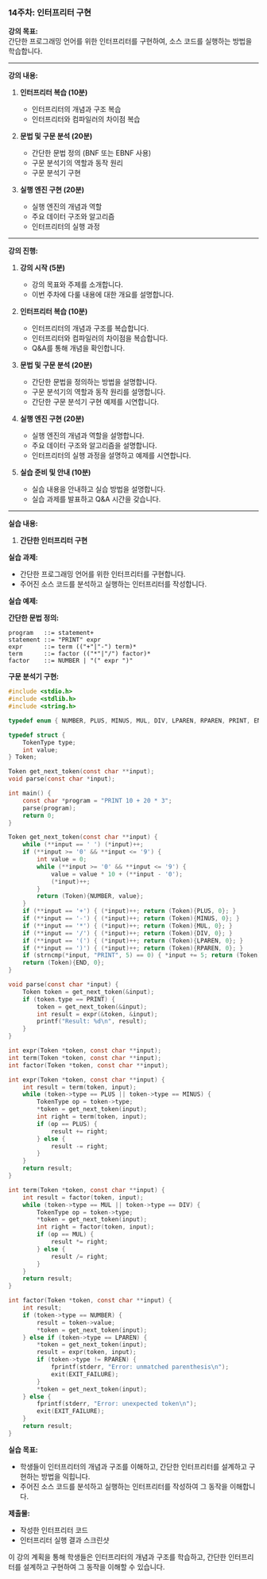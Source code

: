 ### 14주차: 인터프리터 구현

**강의 목표:**  
간단한 프로그래밍 언어를 위한 인터프리터를 구현하여, 소스 코드를 실행하는 방법을 학습합니다.

---

**강의 내용:**

1. **인터프리터 복습 (10분)**
   - 인터프리터의 개념과 구조 복습
   - 인터프리터와 컴파일러의 차이점 복습

2. **문법 및 구문 분석 (20분)**
   - 간단한 문법 정의 (BNF 또는 EBNF 사용)
   - 구문 분석기의 역할과 동작 원리
   - 구문 분석기 구현

3. **실행 엔진 구현 (20분)**
   - 실행 엔진의 개념과 역할
   - 주요 데이터 구조와 알고리즘
   - 인터프리터의 실행 과정

---

**강의 진행:**

1. **강의 시작 (5분)**
   - 강의 목표와 주제를 소개합니다.
   - 이번 주차에 다룰 내용에 대한 개요를 설명합니다.

2. **인터프리터 복습 (10분)**
   - 인터프리터의 개념과 구조를 복습합니다.
   - 인터프리터와 컴파일러의 차이점을 복습합니다.
   - Q&A를 통해 개념을 확인합니다.

3. **문법 및 구문 분석 (20분)**
   - 간단한 문법을 정의하는 방법을 설명합니다.
   - 구문 분석기의 역할과 동작 원리를 설명합니다.
   - 간단한 구문 분석기 구현 예제를 시연합니다.

4. **실행 엔진 구현 (20분)**
   - 실행 엔진의 개념과 역할을 설명합니다.
   - 주요 데이터 구조와 알고리즘을 설명합니다.
   - 인터프리터의 실행 과정을 설명하고 예제를 시연합니다.

5. **실습 준비 및 안내 (10분)**
   - 실습 내용을 안내하고 실습 방법을 설명합니다.
   - 실습 과제를 발표하고 Q&A 시간을 갖습니다.

---

**실습 내용:**

1. **간단한 인터프리터 구현**

**실습 과제:**
- 간단한 프로그래밍 언어를 위한 인터프리터를 구현합니다.
- 주어진 소스 코드를 분석하고 실행하는 인터프리터를 작성합니다.

**실습 예제:**

**간단한 문법 정의:**

```plaintext
program   ::= statement+
statement ::= "PRINT" expr
expr      ::= term (("+"|"-") term)*
term      ::= factor (("*"|"/") factor)*
factor    ::= NUMBER | "(" expr ")"
```

**구문 분석기 구현:**

```c
#include <stdio.h>
#include <stdlib.h>
#include <string.h>

typedef enum { NUMBER, PLUS, MINUS, MUL, DIV, LPAREN, RPAREN, PRINT, END } TokenType;

typedef struct {
    TokenType type;
    int value;
} Token;

Token get_next_token(const char **input);
void parse(const char *input);

int main() {
    const char *program = "PRINT 10 + 20 * 3";
    parse(program);
    return 0;
}

Token get_next_token(const char **input) {
    while (**input == ' ') (*input)++;
    if (**input >= '0' && **input <= '9') {
        int value = 0;
        while (**input >= '0' && **input <= '9') {
            value = value * 10 + (**input - '0');
            (*input)++;
        }
        return (Token){NUMBER, value};
    }
    if (**input == '+') { (*input)++; return (Token){PLUS, 0}; }
    if (**input == '-') { (*input)++; return (Token){MINUS, 0}; }
    if (**input == '*') { (*input)++; return (Token){MUL, 0}; }
    if (**input == '/') { (*input)++; return (Token){DIV, 0}; }
    if (**input == '(') { (*input)++; return (Token){LPAREN, 0}; }
    if (**input == ')') { (*input)++; return (Token){RPAREN, 0}; }
    if (strncmp(*input, "PRINT", 5) == 0) { *input += 5; return (Token){PRINT, 0}; }
    return (Token){END, 0};
}

void parse(const char *input) {
    Token token = get_next_token(&input);
    if (token.type == PRINT) {
        token = get_next_token(&input);
        int result = expr(&token, &input);
        printf("Result: %d\n", result);
    }
}

int expr(Token *token, const char **input);
int term(Token *token, const char **input);
int factor(Token *token, const char **input);

int expr(Token *token, const char **input) {
    int result = term(token, input);
    while (token->type == PLUS || token->type == MINUS) {
        TokenType op = token->type;
        *token = get_next_token(input);
        int right = term(token, input);
        if (op == PLUS) {
            result += right;
        } else {
            result -= right;
        }
    }
    return result;
}

int term(Token *token, const char **input) {
    int result = factor(token, input);
    while (token->type == MUL || token->type == DIV) {
        TokenType op = token->type;
        *token = get_next_token(input);
        int right = factor(token, input);
        if (op == MUL) {
            result *= right;
        } else {
            result /= right;
        }
    }
    return result;
}

int factor(Token *token, const char **input) {
    int result;
    if (token->type == NUMBER) {
        result = token->value;
        *token = get_next_token(input);
    } else if (token->type == LPAREN) {
        *token = get_next_token(input);
        result = expr(token, input);
        if (token->type != RPAREN) {
            fprintf(stderr, "Error: unmatched parenthesis\n");
            exit(EXIT_FAILURE);
        }
        *token = get_next_token(input);
    } else {
        fprintf(stderr, "Error: unexpected token\n");
        exit(EXIT_FAILURE);
    }
    return result;
}
```

**실습 목표:**
- 학생들이 인터프리터의 개념과 구조를 이해하고, 간단한 인터프리터를 설계하고 구현하는 방법을 익힙니다.
- 주어진 소스 코드를 분석하고 실행하는 인터프리터를 작성하여 그 동작을 이해합니다.

**제출물:**
- 작성한 인터프리터 코드
- 인터프리터 실행 결과 스크린샷

이 강의 계획을 통해 학생들은 인터프리터의 개념과 구조를 학습하고, 간단한 인터프리터를 설계하고 구현하여 그 동작을 이해할 수 있습니다.